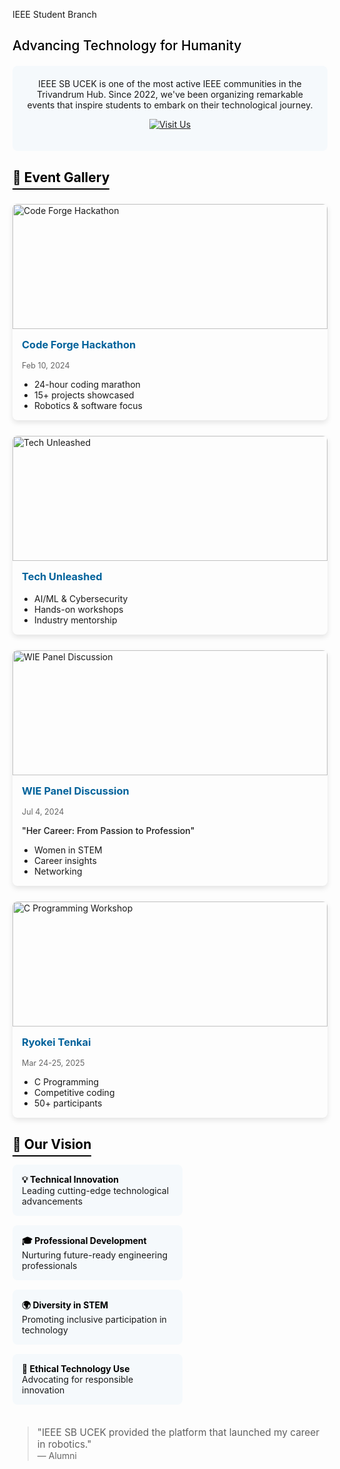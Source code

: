 IEEE Student Branch

## <span style="color: black; font-weight: 500;">Advancing Technology for Humanity</span>

<div style="background: #f5f9fc; padding: 20px; border-radius: 8px; margin: 20px 0; text-align: center;">
IEEE SB UCEK is one of the most active IEEE communities in the Trivandrum Hub. Since 2022, we've been organizing remarkable events that inspire students to embark on their technological journey.

[![Visit Us](https://img.shields.io/badge/Visit-ieeesbucek.in-00629B?style=for-the-badge&logo=ieee)](https://www.ieeesbucek.in)
</div>

## <span style="color: black; border-bottom: 2px solid black; padding-bottom: 5px;">🌟 Event Gallery</span>

<div style="display: grid; grid-template-columns: repeat(auto-fill, minmax(300px, 1fr)); gap: 25px; margin: 30px 0;">

<div style="border-radius: 8px; overflow: hidden; box-shadow: 0 4px 8px rgba(0,0,0,0.1);">
<img src="/clubs/code-force.jpg" alt="Code Forge Hackathon" style="width: 100%; height: 200px; object-fit: cover;">
<div style="padding: 15px;">
<h3 style="margin-top: 0; color: #00629B;">Code Forge Hackathon</h3>
<p style="color: #666; font-size: 0.9em;">Feb 10, 2024</p>
<ul style="padding-left: 20px; margin-bottom: 0;">
<li>24-hour coding marathon</li>
<li>15+ projects showcased</li>
<li>Robotics & software focus</li>
</ul>
</div>
</div>

<div style="border-radius: 8px; overflow: hidden; box-shadow: 0 4px 8px rgba(0,0,0,0.1);">
<img src="/clubs/tech.jpg" alt="Tech Unleashed" style="width: 100%; height: 200px; object-fit: cover;">
<div style="padding: 15px;">
<h3 style="margin-top: 0; color: #00629B;">Tech Unleashed</h3>
<ul style="padding-left: 20px; margin-bottom: 0;">
<li>AI/ML & Cybersecurity</li>
<li>Hands-on workshops</li>
<li>Industry mentorship</li>
</ul>
</div>
</div>

<div style="border-radius: 8px; overflow: hidden; box-shadow: 0 4px 8px rgba(0,0,0,0.1);">
<img src="/clubs/panel.jpg" alt="WIE Panel Discussion" style="width: 100%; height: 200px; object-fit: cover;">
<div style="padding: 15px;">
<h3 style="margin-top: 0; color: #00629B;">WIE Panel Discussion</h3>
<p style="color: #666; font-size: 0.9em;">Jul 4, 2024</p>
<p style="font-weight: 500;">"Her Career: From Passion to Profession"</p>
<ul style="padding-left: 20px; margin-bottom: 0;">
<li>Women in STEM</li>
<li>Career insights</li>
<li>Networking</li>
</ul>
</div>
</div>

<div style="border-radius: 8px; overflow: hidden; box-shadow: 0 4px 8px rgba(0,0,0,0.1);">
<img src="/clubs/c-program.jpg" alt="C Programming Workshop" style="width: 100%; height: 200px; object-fit: cover;">
<div style="padding: 15px;">
<h3 style="margin-top: 0; color: #00629B;">Ryokei Tenkai</h3>
<p style="color: #666; font-size: 0.9em;">Mar 24-25, 2025</p>
<ul style="padding-left: 20px; margin-bottom: 0;">
<li>C Programming</li>
<li>Competitive coding</li>
<li>50+ participants</li>
</ul>
</div>
</div>

</div>

## <span style="color: black; border-bottom: 2px solid black; padding-bottom: 5px;">🔭 Our Vision</span>

<div style="display: flex; flex-wrap: wrap; justify-content: space-between; margin: 20px 0;">
<div style="width: 48%; background: #f5f9fc; padding: 15px; border-radius: 8px; margin-bottom: 15px;">
<strong style="color: black;">💡 Technical Innovation</strong><br>
Leading cutting-edge technological advancements
</div>

<div style="width: 48%; background: #f5f9fc; padding: 15px; border-radius: 8px; margin-bottom: 15px;">
<strong style="color: black;">🎓 Professional Development</strong><br>
Nurturing future-ready engineering professionals
</div>

<div style="width: 48%; background: #f5f9fc; padding: 15px; border-radius: 8px; margin-bottom: 15px;">
<strong style="color: black;">🌍 Diversity in STEM</strong><br>
Promoting inclusive participation in technology
</div>

<div style="width: 48%; background: #f5f9fc; padding: 15px; border-radius: 8px; margin-bottom: 15px;">
<strong style="color: black;">🤝 Ethical Technology Use</strong><br>
Advocating for responsible innovation
</div>
</div>

> <span style="font-size: 1.1em;">"IEEE SB UCEK provided the platform that launched my career in robotics."</span>  
> <span style="color: #666; font-style: normal;">— Alumni</span>